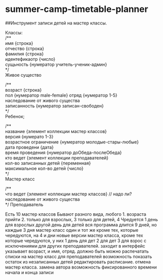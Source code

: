 # summer-camp-timetable-planner
##Инструмент записи детей на мастер классы. 

Классы:<br/>
/**<br/>
имя {строка} <br/>
отчество {строка} <br/>
фамилия {строка} <br/>
идентефикаотр {число} <br/>
сущьность {нумератор учитель-ученик-админ} <br/>
*/<br/>
Живое существо<br/>

/**<br/>
возраст {строка} <br/>
пол {нумератор male-female}
отряд {нумератор 1-5} <br/>
наследование от живого существа <br/>
записанность {нумератор записан-свободен} <br/>
*/ <br/>
Ребенок; <br/>

/** <br/>
название {элемент коллекции мастер классов} <br/>
версия {нумерато 1-3} <br/>
возрастное ограничение {нумератор молодые-стары-любые} <br/>
дата проведени {дата} <br/>
время проведения {нумератор доОбеда-послеОбеда} <br/>
кто ведет {элемент коллекции преподавателей} <br/>
кол-во записанных детей {переменная} <br/>
максимальное кол-во детей {число} <br/>
*/ <br/>
Мастер класс <br/>

/** <br/>
что ведет {элемент коллекции мастер классов} // надо ли? <br/>
наследование от живого существа <br/>
*/
Преподаватель <br/>

Есть 10 мастер классов
Бывают разного вида, любого 1. возраста прийти 2. только для взрослых, 3 только для детей, 4 Чредуется 1 день для взрослых другой день для детей
вся программа длится 9 дней, но каждые 3 дня мастер класс один и тот же кроме тех, которые чередуются, на 4 и  дни новые версии мастер класса, кроме тех которые чередуются, у них 1 день для дет 2 для дет 3 для взрос с исключениями для других преподавателей.
заходит в интерфейс указывает возраст,  и имя, отряд. 
должно быть можно распечатать списки на мастер класс для преподавателей
возможность показать остаток из незаписанных детей
редактировать расписание. отмена мастер класса. замена автора
возможность фиксированного времени начала и конца записи
